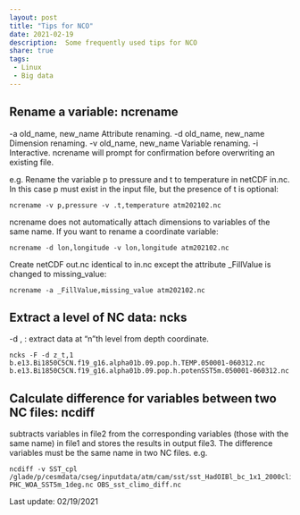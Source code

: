 ```yaml
---
layout: post
title: "Tips for NCO"
date: 2021-02-19
description:  Some frequently used tips for NCO
share: true
tags:
 - Linux
 - Big data
---
```


## Rename a variable: ncrename  ##
-a
old_name, new_name Attribute renaming. 
-d
old_name, new_name Dimension renaming. 
-v
old_name, new_name Variable renaming.
-i
Interactive. ncrename will prompt for confirmation before overwriting an existing file.

e.g. Rename the variable p to pressure and t to temperature in netCDF in.nc. In this case p must exist in the input file, but the presence of t is optional:

    ncrename -v p,pressure -v .t,temperature atm202102.nc

ncrename does not automatically attach dimensions to variables of the same name. If you want to rename a coordinate variable:

    ncrename -d lon,longitude -v lon,longitude atm202102.nc

Create netCDF out.nc identical to in.nc except the attribute _FillValue is changed to missing_value:

    ncrename -a _FillValue,missing_value atm202102.nc

## Extract a level of NC data: ncks ##
-d <variable of the level>, <number of the level>: extract data at “n”th level from depth coordinate.

    ncks -F -d z_t,1 b.e13.Bi1850C5CN.f19_g16.alpha01b.09.pop.h.TEMP.050001-060312.nc  b.e13.Bi1850C5CN.f19_g16.alpha01b.09.pop.h.potenSST5m.050001-060312.nc

## Calculate difference for variables between two NC files: ncdiff ##
subtracts variables in file2 from the corresponding variables (those with the same name) in file1 and stores the results in output file3. 
The difference variables must be the same name in two NC files.
e.g.

    ncdiff -v SST_cpl /glade/p/cesmdata/cseg/inputdata/atm/cam/sst/sst_HadOIBl_bc_1x1_2000climo_c180511.nc PHC_WOA_SST5m_1deg.nc OBS_sst_climo_diff.nc

Last update: 02/19/2021    